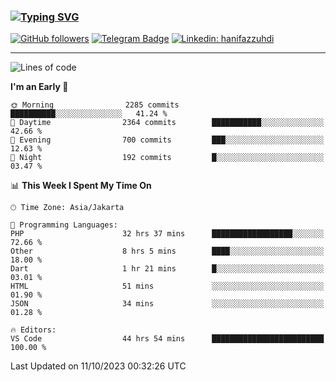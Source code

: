 ### [![Typing SVG](https://readme-typing-svg.herokuapp.com?font=lato&size=22&lines=Hi+There+👋)](https://git.io/typing-svg) 

[![GitHub followers](https://img.shields.io/github/followers/hanifazzuhdi?label=Follow&style=social)](https://github.com/hanifazzuhdi/?tab=follow) 
[![Telegram Badge](https://img.shields.io/badge/-hanif0198-blue?style=social&logo=telegram&link=https://www.t.me/hanif0198/)](https://www.t.me/hanif0198/) 
[![Linkedin: hanifazzuhdi](https://img.shields.io/badge/-hanifazzuhdi-blue?style=flat-square&logo=Linkedin&logoColor=white&link=https://www.linkedin.com/in/hanif-az-zuhdi-69688019b/)](https://www.linkedin.com/in/hanif-az-zuhdi-69688019b/) 

<hr/>

<!--START_SECTION:waka-->
![Lines of code](https://img.shields.io/badge/From%20Hello%20World%20I%27ve%20Written-33.9%20million%20lines%20of%20code-blue)

**I'm an Early 🐤** 

```text
🌞 Morning                2285 commits        ██████████░░░░░░░░░░░░░░░   41.24 % 
🌆 Daytime                2364 commits        ███████████░░░░░░░░░░░░░░   42.66 % 
🌃 Evening                700 commits         ███░░░░░░░░░░░░░░░░░░░░░░   12.63 % 
🌙 Night                  192 commits         █░░░░░░░░░░░░░░░░░░░░░░░░   03.47 % 
```


📊 **This Week I Spent My Time On** 

```text
🕑︎ Time Zone: Asia/Jakarta

💬 Programming Languages: 
PHP                      32 hrs 37 mins      ██████████████████░░░░░░░   72.66 % 
Other                    8 hrs 5 mins        ████░░░░░░░░░░░░░░░░░░░░░   18.00 % 
Dart                     1 hr 21 mins        █░░░░░░░░░░░░░░░░░░░░░░░░   03.01 % 
HTML                     51 mins             ░░░░░░░░░░░░░░░░░░░░░░░░░   01.90 % 
JSON                     34 mins             ░░░░░░░░░░░░░░░░░░░░░░░░░   01.28 % 

🔥 Editors: 
VS Code                  44 hrs 54 mins      █████████████████████████   100.00 % 
```


 Last Updated on 11/10/2023 00:32:26 UTC
<!--END_SECTION:waka-->
